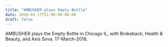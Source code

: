 ```yaml
---
title: "AMBUSHER plays Empty Bottle"
date: 2018-03-17T21:00:00-06:00
draft: false
---
```

AMBUSHER plays the Empty Bottle in Chicago IL, with Brokeback, Health & Beauty, and Axis Sova.  17-March-2018.


